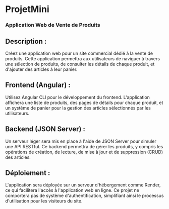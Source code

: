 # ProjetMini
### Application Web de Vente de Produits
## Description :
Créez une application web pour un site commercial dédié à la vente de produits. Cette application permettra aux utilisateurs de naviguer à travers une sélection de produits, de consulter les détails de chaque produit, et d'ajouter des articles à leur panier.

## Frontend (Angular) :
Utilisez Angular CLI pour le développement du frontend. L'application affichera une liste de produits, des pages de détails pour chaque produit, et un système de panier pour la gestion des articles sélectionnés par les utilisateurs.

## Backend (JSON Server) : 
Un serveur léger sera mis en place à l'aide de JSON Server pour simuler une API RESTful. Ce backend permettra de gérer les produits, y compris les opérations de création, de lecture, de mise à jour et de suppression (CRUD) des articles.

## Déploiement :
L'application sera déployée sur un serveur d'hébergement comme Render, ce qui facilitera l'accès à l'application web en ligne. Ce projet ne comportera pas de système d'authentification, simplifiant ainsi le processus d'utilisation pour les visiteurs du site.
